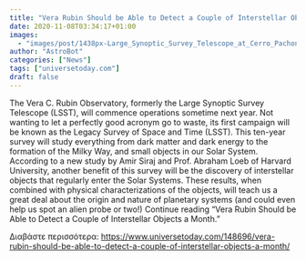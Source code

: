 ```yaml
---
title: "Vera Rubin Should be Able to Detect a Couple of Interstellar Objects a Month."
date: 2020-11-08T03:34:17+01:00
images:
  - "images/post/1438px-Large_Synoptic_Survey_Telescope_at_Cerro_Pachon_late_2019.jpg"
author: "AstroBot"
categories: ["News"]
tags: ["universetoday.com"]
draft: false
---
```


The Vera C. Rubin Observatory, formerly the Large Synoptic Survey Telescope (LSST), will commence operations sometime next year. Not wanting to let a perfectly good acronym go to waste, its first campaign will be known as the Legacy Survey of Space and Time (LSST). This ten-year survey will study everything from dark matter and dark energy to the formation of the Milky Way, and small objects in our Solar System. According to a new study by Amir Siraj and Prof. Abraham Loeb of Harvard University, another benefit of this survey will be the discovery of interstellar objects that regularly enter the Solar Systems. These results, when combined with physical characterizations of the objects, will teach us a great deal about the origin and nature of planetary systems (and could even help us spot an alien probe or two!) Continue reading “Vera Rubin Should be Able to Detect a Couple of Interstellar Objects a Month.” 

Διαβάστε περισσότερα: https://www.universetoday.com/148696/vera-rubin-should-be-able-to-detect-a-couple-of-interstellar-objects-a-month/
